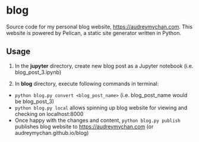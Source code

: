 # blog
Source code for my personal blog website, https://audreymychan.com.
This website is powered by Pelican, a static site generator written in Python.

## Usage
1. In the **jupyter** directory, create new blog post as a Jupyter notebook (i.e. blog_post_3.ipynb)

2. In **blog** directory, execute following commands in terminal:
- `python blog.py convert <blog_post_name>` (i.e. blog_post_name would be blog_post_3)
- `python blog.py local` allows spinning up blog website for viewing and checking on localhost:8000
- Once happy with the changes and content, `python blog.py publish` publishes blog website to https://audreymychan.com (or audreymychan.github.io/blog)
